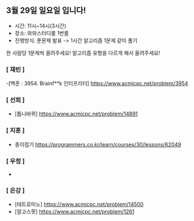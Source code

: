 ## 3월 29일 일요일 입니다!
- 시간: 11시~14시(3시간)
- 장소: 와와스터디룸 1번룸
- 진행방식: 푼문제 발표 -> 1시간 알고리즘 1문제 같이 풀기

한 사람당 1문제씩 올려주세요! 알고리즘 유형을 다르게 해서 올려주세요!

### [ 재빈 ]
-[백준 : 3954. Brainf**k 인터프리터] https://www.acmicpc.net/problem/3954

### [ 선희 ]
- [톱니바퀴] https://www.acmicpc.net/problem/14891

### [ 지훈 ]
- 종이접기 https://programmers.co.kr/learn/courses/30/lessons/62049

### [ 우정 ]
-

### [ 은강 ]
- [테트로미노] https://www.acmicpc.net/problem/14500
- [알고스팟] https://www.acmicpc.net/problem/1261
